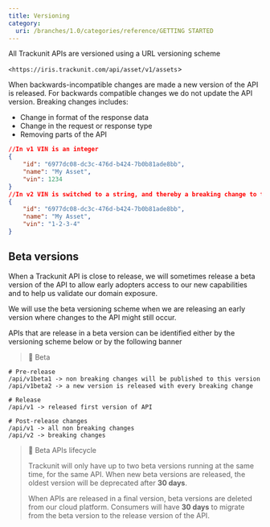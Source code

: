 ```yaml
---
title: Versioning
category:
  uri: /branches/1.0/categories/reference/GETTING STARTED
---
```

All Trackunit APIs are versioned using a URL versioning scheme

`<https://iris.trackunit.com/api/asset/v1/assets`>

When backwards-incompatible changes are made a new version of the API is released.
For backwards compatible changes we do not update the API version.
Breaking changes includes:

- Change in format of the response data
- Change in the request or response type
- Removing parts of the API

```json Example of breaking change
//In v1 VIN is an integer
{
	"id": "6977dc08-dc3c-476d-b424-7b0b81ade8bb",
	"name": "My Asset",
	"vin": 1234
}
//In v2 VIN is switched to a string, and thereby a breaking change to the interface
{
	"id": "6977dc08-dc3c-476d-b424-7b0b81ade8bb",
	"name": "My Asset",
	"vin": "1-2-3-4"
}
```

## Beta versions

When a Trackunit API is close to release, we will sometimes release a beta version of the API to allow early adopters access to our new capabilities and to help us validate our domain exposure.

We will use the beta versioning scheme when we are releasing an early version where changes to the  API might still occur.

APIs that are release in a beta version can be identified either by the versioning scheme below or by the  following banner

> 🚧 Beta

```text API version lifecycle example
# Pre-release
/api/v1beta1 -> non breaking changes will be published to this version
/api/v1beta2 -> a new version is released with every breaking change

# Release
/api/v1 -> released first version of API

# Post-release changes
/api/v1 -> all non breaking changes
/api/v2 -> breaking changes
```



> 🚧 Beta APIs lifecycle
>
> Trackunit will only have up to two beta versions running at the same time, for the same API. When new beta versions are released, the oldest version will be deprecated after **30 days**.
>
> When APIs are released in a final version, beta versions are deleted from our cloud platform.
> Consumers will have **30 days** to migrate from the beta version to the release version of the API.